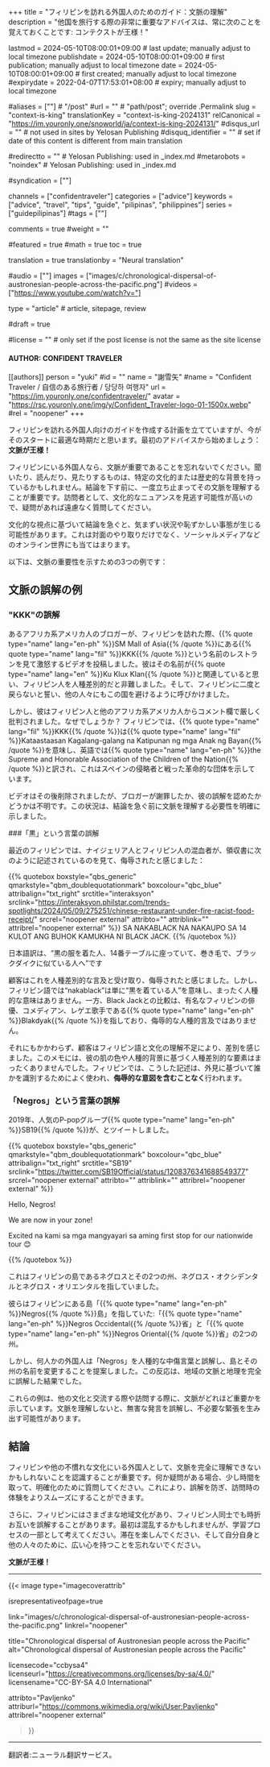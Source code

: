+++
title = "フィリピンを訪れる外国人のためのガイド：文脈の理解"
description = "他国を旅行する際の非常に重要なアドバイスは、常に次のことを覚えておくことです: コンテクストが王様！"

lastmod = 2024-05-10T08:00:01+09:00                 # last update; manually adjust to local timezone
publishdate = 2024-05-10T08:00:01+09:00             # first publication; manually adjust to local timezone
date = 2024-05-10T08:00:01+09:00                    # first created; manually adjust to local timezone
#expirydate = 2022-04-07T17:53:01+08:00              # expiry; manually adjust to local timezone

#aliases = [""]                                        # "/post"
#url = ""                                              # "path/post"; override .Permalink
slug = "context-is-king"
translationKey = "context-is-king-2024131"
relCanonical = "https://im.youronly.one/snoworld/ja/context-is-king-2024131/"
#disqus_url = ""                                       # not used in sites by Yelosan Publishing
#disquq_identifier = ""                                # set if date of this content is different from main translation

#redirectto = ""                                       # Yelosan Publishing: used in _index.md
#metarobots = "noindex"                                # Yelosan Publishing: used in _index.md

#syndication = [""]

channels = ["confidentraveler"]
categories = ["advice"]
keywords = ["advice", "travel", "tips", "guide", "pilipinas", "philippines"]
series = ["guidepilipinas"]
#tags = [""]

comments = true
#weight = ""

#featured = true
#math = true
toc = true

translation = true
translationby = "Neural translation"

#audio = [""]
images = ["images/c/chronological-dispersal-of-austronesian-people-across-the-pacific.png"]
#videos = ["https://www.youtube.com/watch?v="]

type = "article"                                             # article, sitepage, review

#draft = true

#license = ""                                          # only set if the post license is not the same as the site license

#### AUTHOR: CONFIDENT TRAVELER ####
[[authors]]
  person = "yuki"
  #id = ""
  name = "謝雪矢"
  #name = "Confident Traveler / 自信のある旅行者 / 당당하 여행자"
  url = "https://im.youronly.one/confidentraveler/"
  avatar = "https://rsc.youronly.one/img/y/Confident_Traveler-logo-01-1500x.webp"
  #rel = "noopener"
+++

フィリピンを訪れる外国人向けのガイドを作成する計画を立てていますが、今がそのスタートに最適な時期だと思います。最初のアドバイスから始めましょう：**文脈が王様！**

フィリピンにいる外国人なら、文脈が重要であることを忘れないでください。聞いたり、読んだり、見たりするものは、特定の文化的または歴史的な背景を持っているかもしれません。結論を下す前に、一度立ち止まってその文脈を理解することが重要です。訪問者として、文化的なニュアンスを見逃す可能性が高いので、疑問があれば遠慮なく質問してください。

<!--more-->

文化的な視点に基づいて結論を急ぐと、気まずい状況や恥ずかしい事態が生じる可能性があります。これは対面のやり取りだけでなく、ソーシャルメディアなどのオンライン世界にも当てはまります。

以下は、文脈の重要性を示すための3つの例です：

## 文脈の誤解の例

### "KKK"の誤解

あるアフリカ系アメリカ人のブロガーが、フィリピンを訪れた際、{{% quote type="name" lang="en-ph" %}}SM Mall of Asia{{% /quote %}}にある{{% quote type="name" lang="fil" %}}KKK{{% /quote %}}という名前のレストランを見て激怒するビデオを投稿しました。彼はその名前が{{% quote type="name" lang="en" %}}Ku Klux Klan{{% /quote %}}と関連していると思い、フィリピン人を人種差別的だと非難しました。そして、フィリピンに二度と戻らないと誓い、他の人々にもこの国を避けるように呼びかけました。

しかし、彼はフィリピン人と他のアフリカ系アメリカ人からコメント欄で厳しく批判されました。なぜでしょうか？ フィリピンでは、{{% quote type="name" lang="fil" %}}KKK{{% /quote %}}は{{% quote type="name" lang="fil" %}}Kataastaasan Kagalang-galang na Katipunan ng mga Anak ng Bayan{{% /quote %}}を意味し、英語では{{% quote type="name" lang="en-ph" %}}the Supreme and Honorable Association of the Children of the Nation{{% /quote %}}と訳され、これはスペインの侵略者と戦った革命的な団体を示しています。

ビデオはその後削除されましたが、ブロガーが謝罪したか、彼の誤解を認めたかどうかは不明です。この状況は、結論を急ぐ前に文脈を理解する必要性を明確に示しました。

###「黒」という言葉の誤解

最近のフィリピンでは、ナイジェリア人とフィリピン人の混血者が、領収書に次のように記述されているのを見て、侮辱されたと感じました：

{{% quotebox boxstyle="qbs_generic" qmarkstyle="qbm_doublequotationmark" boxcolour="qbc_blue" attribalign="txt_right" srctitle="interaksyon" srclink="https://interaksyon.philstar.com/trends-spotlights/2024/05/09/275251/chinese-restaurant-under-fire-racist-food-receipt/" srcrel="noopener external" attribto="" attriblink="" attribrel="noopener external" %}}
  <span lang="fil">SA NAKABLACK NA NAKAUPO SA 14 KULOT ANG BUHOK KAMUKHA NI BLACK JACK.</span>
{{% /quotebox %}}

日本語訳は、<q lang="ja">黒の服を着た人、14番テーブルに座っていて、巻き毛で、ブラックダイクに似ている人へ</q>です

顧客はこれを人種差別的な言及と受け取り、侮辱されたと感じました。しかし、フィリピン語では<q lang="fil">nakablack</q>は単に<q>黒を着ている人</q>を意味し、まったく人種的な意味はありません。一方、Black Jackとの比較は、有名なフィリピンの俳優、コメディアン、レゲエ歌手である{{% quote type="name" lang="en-ph" %}}Blakdyak{{% /quote %}}を指しており、侮辱的な人種的言及ではありません。

それにもかかわらず、顧客はフィリピン語と文化の理解不足により、差別を感じました。このメモには、彼の肌の色や人種的背景に基づく人種差別的な要素はまったくありませんでした。フィリピンでは、こうした記述は、外見に基づいて誰かを識別するためによく使われ、**侮辱的な意図を含むことなく**行われます。

### 「Negros」という言葉の誤解

2019年、人気のP-popグループ{{% quote type="name" lang="en-ph" %}}SB19{{% /quote %}}が、とツイートしました。

{{% quotebox boxstyle="qbs_generic" qmarkstyle="qbm_doublequotationmark" boxcolour="qbc_blue" attribalign="txt_right" srctitle="SB19" srclink="https://twitter.com/SB19Official/status/1208376341688549377" srcrel="noopener external" attribto="" attriblink="" attribrel="noopener external" %}}
  <p lang="en-ph">Hello, Negros!</p>
  <p lang="en-ph">We are now in your zone!</p>
  <p><span lang="en-ph">Excited</span> <span lang="fil">na kami sa mga mangyayari sa aming</span> <span lang="en-ph">first stop for our nationwide tour</span> 😊</p>
{{% /quotebox %}}

これはフィリピンの島であるネグロスとその2つの州、ネグロス・オクシデンタルとネグロス・オリエンタルを指していました。

彼らはフィリピンにある島「{{% quote type="name" lang="en-ph" %}}Negros{{% /quote %}}島」を指していた:「{{% quote type="name" lang="en-ph" %}}Negros Occidental{{% /quote %}}省」と「{{% quote type="name" lang="en-ph" %}}Negros Oriental{{% /quote %}}省」の2つの州。

しかし、何人かの外国人は「Negros」を人種的な中傷言葉と誤解し、島とその州の名前を変更することを提案しました。この反応は、地域の文脈と地理を完全に誤解した結果でした。

これらの例は、他の文化と交流する際や訪問する際に、文脈がどれほど重要かを示しています。文脈を理解しないと、無害な発言を誤解し、不必要な緊張を生み出す可能性があります。

## 結論

フィリピンや他の不慣れな文化にいる外国人として、文脈を完全に理解できないかもしれないことを認識することが重要です。何か疑問がある場合、少し時間を取って、明確化のために質問してください。これにより、誤解を防ぎ、訪問時の体験をよりスムーズにすることができます。

さらに、フィリピンにはさまざまな地域文化があり、フィリピン人同士でも時折お互いを誤解することがあります。最初は混乱するかもしれませんが、学習プロセスの一部として考えてください。滞在を楽しんでください、そして自分自身と他の人々のために、広い心を持つことを忘れないでください。

**文脈が王様！**

---

{{< image
  type="imagecoverattrib"

  isrepresentativeofpage=true

  link="images/c/chronological-dispersal-of-austronesian-people-across-the-pacific.png"
  linkrel="noopener"

  title="Chronological dispersal of Austronesian people across the Pacific"
  alt="Chronological dispersal of Austronesian people across the Pacific"

  licensecode="ccbysa4"
  licenseurl="https://creativecommons.org/licenses/by-sa/4.0/"
  licensename="CC-BY-SA 4.0 International"

  attribto="Pavljenko"
  attriburl="https://commons.wikimedia.org/wiki/User:Pavljenko"
  attribrel="noopener external"
>}}

---

翻訳者:ニューラル翻訳サービス。
